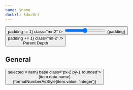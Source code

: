 ```yaml
---
name: $name
docUrl: $docUrl
---
```


<script lang="ts">
	import { onMount } from 'svelte';
	import { cubicOut } from 'svelte/easing';
	import { fade } from 'svelte/transition';
	import { hierarchy } from 'd3-hierarchy';
	import { scaleSequential, scaleOrdinal } from 'd3-scale';
	import * as chromatic from 'd3-scale-chromatic';
	import { hsl } from 'd3-color';

	import { mdiChevronLeft, mdiChevronRight } from '@mdi/js';

	import { Breadcrumb, Button, Field, ToggleGroup, ToggleOption } from 'svelte-ux';
	import { formatNumberAsStyle } from 'svelte-ux/utils/number';

	import Chart, { Svg } from '$lib/components/Chart.svelte';
	import Group from '$lib/components/Group.svelte';
	import Circle from '$lib/components/Circle.svelte';
	import Pack from '$lib/components/Pack.svelte';
	import Zoom from '$lib/components/Zoom.svelte';

	import { findAncestor } from '$lib/utils/hierarchy';

	import Preview from '$lib/docs/Preview.svelte';

	import { complexData } from './data/hierarchy';

	const complexHierarchy = hierarchy(complexData)
		.sum((d) => d.value)
		.sort((a, b) => b.value - a.value);

	let colorBy = 'parent';

	let padding = 3;
	let selected;
	let zoom;

	$: if (zoom && selected) {
		zoom.zoomTo({ x: selected.x, y: selected.y }, { x: selected.r * 2, y: selected.r * 2 })
	}

	const sequentialColor = scaleSequential([4, -1], chromatic.interpolateGnBu)
	// filter out hard to see yellow and green
	const ordinalColor = scaleOrdinal(chromatic.schemeSpectral[9].filter(c => hsl(c).h < 60 || hsl(c).h > 90))
	// const ordinalColor = scaleOrdinal(chromatic.schemeCategory10)

	function getNodeColor(node, colorBy) {
		switch (colorBy) {
			case 'children':
				return node.children ? '#ccc' : '#ddd'
			case 'depth':
				return sequentialColor(node.depth);
			case 'parent':
				const colorParent = findAncestor(node, n => n.depth === 1)
				return colorParent ? hsl(ordinalColor((colorParent).data.name)).brighter(node.depth * .3) : '#ddd'
		}
	}

	onMount(() => {
		// Set root initially.  Wait for Tree to mount so layout is set
		selected = complexHierarchy; // select root initially
	})
</script>

<div class="grid grid-flow-col gap-4 mb-4">
	<div class="grid grid-cols-[2fr,1fr,1fr] gap-2">
		<Field label="Padding" let:id>
			<Button icon={mdiChevronLeft} on:click={() => padding -= 1} class="mr-2" />
			<input type="range" bind:value={padding} min={0} max={50} {id} class="h-6 w-full" /> <span class="ml-4 text-sm text-black/50">{padding}</span>
			<Button icon={mdiChevronRight} on:click={() => padding += 1} class="ml-2" />
		</Field>
		<Field label="Color By">
			<ToggleGroup bind:value={colorBy} contained class="w-full">
				<div class="options w-full border h-8">
					<ToggleOption value="parent">Parent</ToggleOption>
					<ToggleOption value="depth">Depth</ToggleOption>
				</div>
			</ToggleGroup>
		</Field>
	</div>
</div>

## General

<Preview>
	<Breadcrumb items={selected?.ancestors().reverse() ?? []}>
		<Button slot="item" let:item on:click={() => selected = item} base class="px-2 py-1 rounded">
			<div class="text-left">
				<div class="text-sm">{item.data.name}</div>
				<div class="text-xs text-black/50">{formatNumberAsStyle(item.value, 'integer')}</div>
			</div>
		</Button>
	</Breadcrumb>
	<div class="h-[600px] p-4 border rounded overflow-hidden">
		<Chart data={complexHierarchy}>
			<Svg>
				<Zoom bind:this={zoom} let:scale tweened={{ duration: 800, easing: cubicOut }} disablePointer on:click={() => selected = complexHierarchy}>
						<Pack {padding} let:nodes>
							{#each nodes as node}
								<Group x={node.x} y={node.y} on:click={(e) => { e.stopPropagation(); selected = node }} class="cursor-pointer hover:contrast-[1.2]">
									{@const nodeColor = getNodeColor(node, colorBy)}
									<Circle
										r={node.r}
										stroke={hsl(nodeColor).darker(colorBy === 'children' ? 0.5 : 1)}
										fill={nodeColor}
										rx={5}
									/>
								</Group>
							{/each}
							<!-- Show text on top of all circles -->
							{#each selected ? (selected.children ?? [selected]) : [] as node (node.data.name + node.depth)}
								{@const fontSize = 1 / scale.x}
								<g in:fade|local>
									<text
										x={node.x}
										y={node.y}
										dy={fontSize * 8}
										class="stroke-white/70"
										style="font-size: {fontSize}rem; text-anchor: middle; pointer-events: none; paint-order: stroke; stroke-width: {fontSize * 2}px"
									>
										{node.data.name}
									</text>
								</g>
							{/each}
						</Pack>
				</Zoom>
			</Svg>
		</Chart>
	</div>
</Preview>

